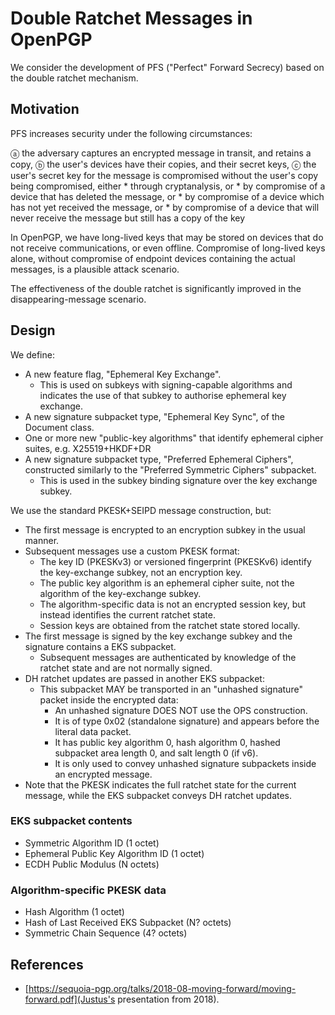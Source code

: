 # Double Ratchet Messages in OpenPGP

We consider the development of PFS ("Perfect" Forward Secrecy) based on the double ratchet mechanism.

## Motivation

PFS increases security under the following circumstances:

ⓐ the adversary captures an encrypted message in transit, and retains a copy,
ⓑ the user's devices have their copies, and their secret keys,
ⓒ the user's secret key for the message is compromised without the user's copy being compromised, either
    * through cryptanalysis, or
    * by compromise of a device that has deleted the message, or
    * by compromise of a device which has not yet received the message, or
    * by compromise of a device that will never receive the message but still has a copy of the key

In OpenPGP, we have long-lived keys that may be stored on devices that do not receive communications, or even offline.
Compromise of long-lived keys alone, without compromise of endpoint devices containing the actual messages, is a plausible attack scenario.

The effectiveness of the double ratchet is significantly improved in the disappearing-message scenario.

## Design

We define:

* A new feature flag, "Ephemeral Key Exchange".
    * This is used on subkeys with signing-capable algorithms and indicates the use of that subkey to authorise ephemeral key exchange.
* A new signature subpacket type, "Ephemeral Key Sync", of the Document class.
* One or more new "public-key algorithms" that identify ephemeral cipher suites, e.g. X25519+HKDF+DR
* A new signature subpacket type, "Preferred Ephemeral Ciphers", constructed similarly to the "Preferred Symmetric Ciphers" subpacket.
    * This is used in the subkey binding signature over the key exchange subkey.

We use the standard PKESK+SEIPD message construction, but:

* The first message is encrypted to an encryption subkey in the usual manner.
* Subsequent messages use a custom PKESK format:
    * The key ID (PKESKv3) or versioned fingerprint (PKESKv6) identify the key-exchange subkey, not an encryption key.
    * The public key algorithm is an ephemeral cipher suite, not the algorithm of the key-exchange subkey.
    * The algorithm-specific data is not an encrypted session key, but instead identifies the current ratchet state.
    * Session keys are obtained from the ratchet state stored locally.
* The first message is signed by the key exchange subkey and the signature contains a EKS subpacket.
    * Subsequent messages are authenticated by knowledge of the ratchet state and are not normally signed.
* DH ratchet updates are passed in another EKS subpacket:
    * This subpacket MAY be transported in an "unhashed signature" packet inside the encrypted data:
        * An unhashed signature DOES NOT use the OPS construction.
        * It is of type 0x02 (standalone signature) and appears before the literal data packet.
        * It has public key algorithm 0, hash algorithm 0, hashed subpacket area length 0, and salt length 0 (if v6).
        * It is only used to convey unhashed signature subpackets inside an encrypted message.
* Note that the PKESK indicates the full ratchet state for the current message, while the EKS subpacket conveys DH ratchet updates.

### EKS subpacket contents

* Symmetric Algorithm ID (1 octet)
* Ephemeral Public Key Algorithm ID (1 octet)
* ECDH Public Modulus (N octets)

### Algorithm-specific PKESK data

* Hash Algorithm (1 octet)
* Hash of Last Received EKS Subpacket (N? octets)
* Symmetric Chain Sequence (4? octets)

## References

* [https://sequoia-pgp.org/talks/2018-08-moving-forward/moving-forward.pdf](Justus's presentation from 2018).
